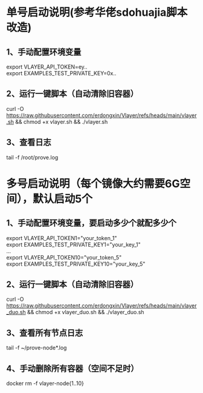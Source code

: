 # 单号启动说明(参考华佬sdohuajia脚本改造)

## 1、手动配置环境变量
export VLAYER_API_TOKEN=ey..  
export EXAMPLES_TEST_PRIVATE_KEY=0x..  

## 2、运行一键脚本（自动清除旧容器）
curl -O https://raw.githubusercontent.com/erdongxin/Vlayer/refs/heads/main/vlayer.sh && chmod +x vlayer.sh && ./vlayer.sh

## 3、查看日志
tail -f /root/prove.log

# 多号启动说明（每个镜像大约需要6G空间），默认启动5个

## 1、手动配置环境变量，要启动多少个就配多少个
export VLAYER_API_TOKEN1="your_token_1"  
export EXAMPLES_TEST_PRIVATE_KEY1="your_key_1"  
...  
export VLAYER_API_TOKEN10="your_token_5"  
export EXAMPLES_TEST_PRIVATE_KEY10="your_key_5"  

## 2、运行一键脚本（自动清除旧容器）
curl -O https://raw.githubusercontent.com/erdongxin/Vlayer/refs/heads/main/vlayer_duo.sh && chmod +x vlayer_duo.sh && ./vlayer_duo.sh

## 3、查看所有节点日志
tail -f ~/prove-node*.log

## 4、手动删除所有容器（空间不足时）
docker rm -f vlayer-node{1..10}
